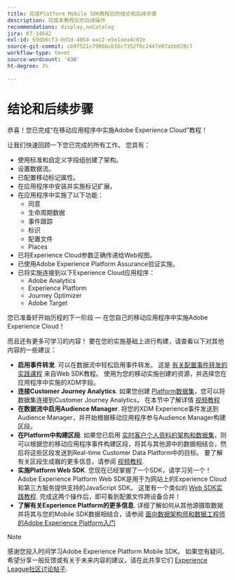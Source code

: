 ```yaml
---
title: 完成Platform Mobile SDK教程后的结论和后续步骤
description: 完成本教程后的后续操作
recommendations: display,noCatalog
jira: KT-14642
exl-id: 69db6cf3-0d5d-4864-aac2-e5e1aea4c02e
source-git-commit: cb97521c7906bcb16c7352f6c2447e07abb828c7
workflow-type: tm+mt
source-wordcount: '438'
ht-degree: 3%

---
```


# 结论和后续步骤

恭喜！您已完成“在移动应用程序中实施Adobe Experience Cloud”教程！

让我们快速回顾一下您已完成的所有工作。 您具有：

* 使用标准和自定义字段组创建了架构。
* 设置数据流。
* 已配置移动标记属性。
* 在应用程序中安装并实施标记扩展。
* 在应用程序中实施了以下功能：
   * 同意
   * 生命周期数据
   * 事件跟踪
   * 标识
   * 配置文件
   * Places
* 已将Experience Cloud参数正确传递给Web视图。
* 已使用Adobe Experience Platform Assurance验证实施。
* 已将实施连接到以下Experience Cloud应用程序：
   * Adobe Analytics
   * Experience Platform
   * Journey Optimizer
   * Adobe Target

您已准备好开始历程的下一阶段 — 在您自己的移动应用程序中实施Adobe Experience Cloud！

而且还有更多可学习的内容！ 要在您的实施基础上进行构建，请查看以下对其他内容的一些建议：

* **启用事件转发**. 可以在数据流中轻松启用事件转发。 这是 [有关配置事件转发的实践课程](https://experienceleague.adobe.com/docs/platform-learn/implement-web-sdk/event-forwarding/setup-event-forwarding.html) 来自Web SDK教程。 使用为您的移动实施创建的资源，并选择您在应用程序中实施的XDM字段。
* **连接Customer Journey Analytics**. 如果您创建 [Platform数据集](platform.md)，您可以将数据集连接到Customer Journey Analytics。 在本节中了解详情 [视频教程](https://experienceleague.adobe.com/docs/customer-journey-analytics-learn/tutorials/connections/connecting-customer-journey-analytics-to-data-sources-in-platform.html)
* **在数据流中启用Audience Manager**. 将您的XDM Experience事件发送到Audience Manager，并开始根据移动应用程序参与Audience Manager构建区段。
* **在Platform中构建区段**. 如果您已启用 [实时客户个人资料的架构和数据集](platform.md)，则可以根据您的移动应用程序事件构建区段，将其与其他源中的数据相结合，然后将这些区段发送到Real-time Customer Data Platform中的目标。 要了解有关区段生成器的更多信息，请参阅 [视频教程](https://experienceleague.adobe.com/docs/platform-learn/tutorials/audiences/create-audiences.html).
* **实施Platform Web SDK**. 您现在已经掌握了一个SDK，请学习另一个！ Adobe Experience Platform Web SDK是用于为网站上的Experience Cloud和第三方服务提供支持的JavaScript SDK。 这里有一个类似的 [Web SDK实践教程](https://experienceleague.adobe.com/docs/platform-learn/implement-web-sdk/overview.html?lang=zh-Hans). 完成这两个操作后，即可看到配置文件跨设备合并！
* **了解有关Experience Platform的更多信息**. 详细了解如何从其他源摄取数据并将其与您的Mobile SDK数据相结合，请参阅 [面向数据架构师和数据工程师的Adobe Experience Platform入门](https://experienceleague.adobe.com/docs/platform-learn/getting-started-for-data-architects-and-data-engineers/overview.html)


>[!NOTE]
>
>感谢您投入时间学习Adobe Experience Platform Mobile SDK。 如果您有疑问、希望分享一般反馈或有关于未来内容的建议，请在此共享它们 [Experience League社区讨论帖子](https://experienceleaguecommunities.adobe.com:443/t5/adobe-experience-platform-data/tutorial-discussion-implement-adobe-experience-cloud-in-mobile/td-p/443796).
